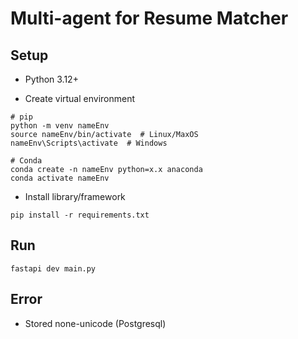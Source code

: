 # Multi-agent for Resume Matcher

## Setup

- Python 3.12+

- Create virtual environment

```commandline
# pip
python -m venv nameEnv
source nameEnv/bin/activate  # Linux/MaxOS
nameEnv\Scripts\activate  # Windows

# Conda
conda create -n nameEnv python=x.x anaconda
conda activate nameEnv
```

- Install library/framework

```commandline
pip install -r requirements.txt
```

## Run

```commandline
fastapi dev main.py
```

## Error
- Stored none-unicode (Postgresql)